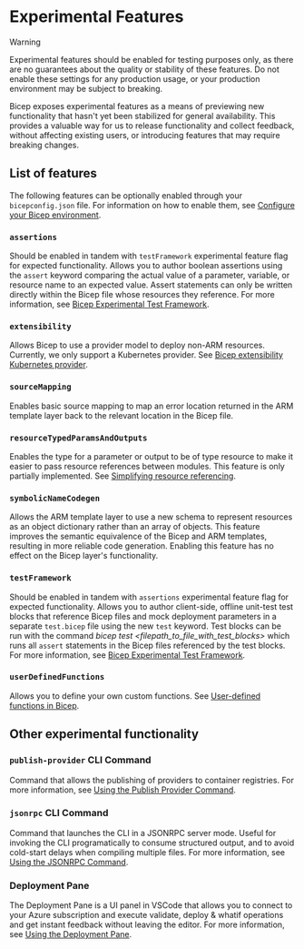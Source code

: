 # Experimental Features

> [!WARNING]
> Experimental features should be enabled for testing purposes only, as there are no guarantees about the quality or stability of these features. Do not enable these settings for any production usage, or your production environment may be subject to breaking.

Bicep exposes experimental features as a means of previewing new functionality that hasn't yet been stabilized for general availability. This provides a valuable way for us to release functionality and collect feedback, without affecting existing users, or introducing features that may require breaking changes.

## List of features
The following features can be optionally enabled through your `bicepconfig.json` file. For information on how to enable them, see [Configure your Bicep environment](https://aka.ms/bicep/config).

### `assertions`
Should be enabled in tandem with `testFramework` experimental feature flag for expected functionality. Allows you to author boolean assertions using the `assert` keyword comparing the actual value of a parameter, variable, or resource name to an expected value. Assert statements can only be written directly within the Bicep file whose resources they reference. For more information, see [Bicep Experimental Test Framework](https://github.com/Azure/bicep/issues/11967).

### `extensibility`
Allows Bicep to use a provider model to deploy non-ARM resources. Currently, we only support a Kubernetes provider. See [Bicep extensibility Kubernetes provider](https://learn.microsoft.com/en-us/azure/azure-resource-manager/bicep/bicep-extensibility-kubernetes-provider).

### `sourceMapping`
Enables basic source mapping to map an error location returned in the ARM template layer back to the relevant location in the Bicep file.

### `resourceTypedParamsAndOutputs`
Enables the type for a parameter or output to be of type resource to make it easier to pass resource references between modules. This feature is only partially implemented. See [Simplifying resource referencing](https://github.com/azure/bicep/issues/2245).

### `symbolicNameCodegen`
Allows the ARM template layer to use a new schema to represent resources as an object dictionary rather than an array of objects. This feature improves the semantic equivalence of the Bicep and ARM templates, resulting in more reliable code generation. Enabling this feature has no effect on the Bicep layer's functionality.

### `testFramework`
Should be enabled in tandem with `assertions` experimental feature flag for expected functionality. Allows you to author client-side, offline unit-test test blocks that reference Bicep files and mock deployment parameters in a separate `test.bicep` file using the new `test` keyword. Test blocks can be run with the command *bicep test <filepath_to_file_with_test_blocks>* which runs all `assert` statements in the Bicep files referenced by the test blocks. For more information, see [Bicep Experimental Test Framework](https://github.com/Azure/bicep/issues/11967).

### `userDefinedFunctions`
Allows you to define your own custom functions. See [User-defined functions in Bicep](https://learn.microsoft.com/en-us/azure/azure-resource-manager/bicep/user-defined-functions).

## Other experimental functionality

### `publish-provider` CLI Command
Command that allows the publishing of providers to container registries. For more information, see [Using the Publish Provider Command](./experimental/publish-provider-command.md).

### `jsonrpc` CLI Command
Command that launches the CLI in a JSONRPC server mode. Useful for invoking the CLI programatically to consume structured output, and to avoid cold-start delays when compiling multiple files. For more information, see [Using the JSONRPC Command](./experimental/jsonrpc-command.md).

### Deployment Pane
The Deployment Pane is a UI panel in VSCode that allows you to connect to your Azure subscription and execute validate, deploy & whatif operations and get instant feedback without leaving the editor. For more information, see [Using the Deployment Pane](./experimental/deploy-ui.md).
